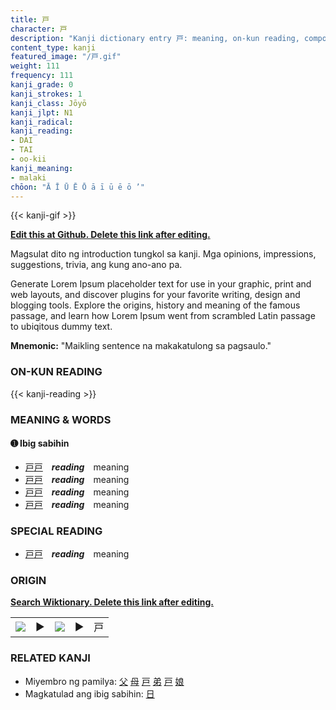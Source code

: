 ```yaml
---
title: 戸
character: 戸
description: "Kanji dictionary entry 戸: meaning, on-kun reading, compounds, origin, related kanji"
content_type: kanji
featured_image: "/戸.gif"
weight: 111
frequency: 111
kanji_grade: 0
kanji_strokes: 1
kanji_class: Jōyō
kanji_jlpt: N1
kanji_radical: 
kanji_reading: 
- DAI
- TAI
- oo-kii
kanji_meaning:
- malaki
chōon: "Ā Ī Ū Ē Ō ā ī ū ē ō ’"
---
```

[//]: # (Don't edit the line below. Kanji animated GIF code is automatically generated.)
{{< kanji-gif >}}

[//]: # (Edit below this line.)

**[Edit this at Github. Delete this link after editing.](https://github.com/tim0g/tim/tree/main/content/kanji/戸/index.md)**

Magsulat dito ng introduction tungkol sa kanji. Mga opinions, impressions, suggestions, trivia, ang kung ano-ano pa.

Generate Lorem Ipsum placeholder text for use in your graphic, print and web layouts, and discover plugins for your favorite writing, design and blogging tools. Explore the origins, history and meaning of the famous passage, and learn how Lorem Ipsum went from scrambled Latin passage to ubiqitous dummy text.
 
**Mnemonic:** "Maikling sentence na makakatulong sa pagsaulo."

### ON-KUN READING

[//]: # (Don't edit the line below. ON-KUN READING code is automatically generated.)
{{< kanji-reading >}}

### MEANING & WORDS

#### ➊ **Ibig sabihin**
  - [戸](../戸)[戸](../戸)　***reading***　meaning
  - [戸](../戸)[戸](../戸)　***reading***　meaning
  - [戸](../戸)[戸](../戸)　***reading***　meaning
  - [戸](../戸)[戸](../戸)　***reading***　meaning

### SPECIAL READING
  - [戸](../戸)[戸](../戸)　***reading***　meaning

### ORIGIN

**[Search Wiktionary. Delete this link after editing.](https://wiktionary.org/wiki/戸)**
<table class="kanji-table"><tr><td>
<img src="60px-戸-bronze.svg.png">
</td><td>▶</td><td>
<img src="60px-戸-oracle.svg.png">
</td><td>▶</td>
<td class="kanji-origin">戸</td>
</tr></table>

### RELATED KANJI
- Miyembro ng pamilya: [父](../父) [母](../母) [戸](../戸) [弟](../弟) [戸](../戸) [娘](../娘)
- Magkatulad ang ibig sabihin: [日](../日)
